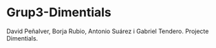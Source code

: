 # Grup3-Dimentials
David Peñalver, Borja Rubio, Antonio Suárez i Gabriel Tendero. Projecte Dimentials.
